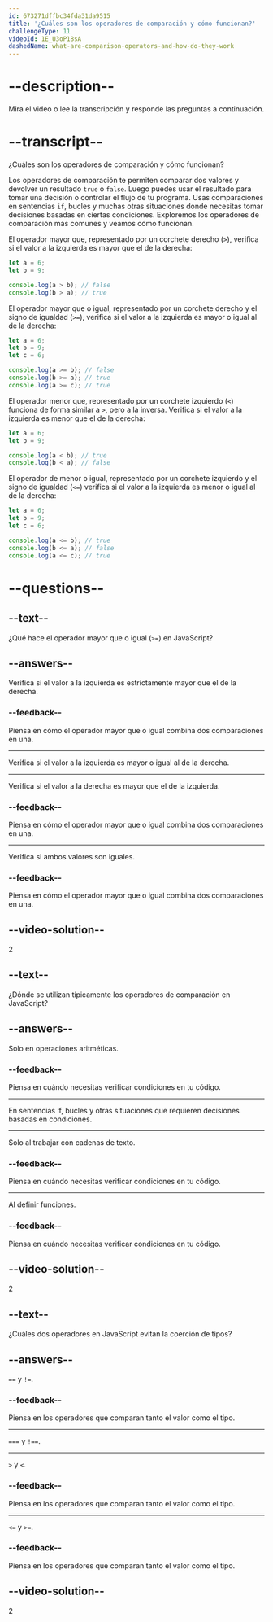 ```yaml
---
id: 673271dffbc34fda31da9515
title: '¿Cuáles son los operadores de comparación y cómo funcionan?'
challengeType: 11
videoId: 1E_U3oP18sA
dashedName: what-are-comparison-operators-and-how-do-they-work
---
```


# --description--

Mira el video o lee la transcripción y responde las preguntas a continuación.

# --transcript--

¿Cuáles son los operadores de comparación y cómo funcionan?

Los operadores de comparación te permiten comparar dos valores y devolver un resultado `true` o `false`. Luego puedes usar el resultado para tomar una decisión o controlar el flujo de tu programa. Usas comparaciones en sentencias `if`, bucles y muchas otras situaciones donde necesitas tomar decisiones basadas en ciertas condiciones. Exploremos los operadores de comparación más comunes y veamos cómo funcionan.

El operador mayor que, representado por un corchete derecho (`>`), verifica si el valor a la izquierda es mayor que el de la derecha:

```js
let a = 6;
let b = 9;

console.log(a > b); // false
console.log(b > a); // true
```

El operador mayor que o igual, representado por un corchete derecho y el signo de igualdad (`>=`), verifica si el valor a la izquierda es mayor o igual al de la derecha:

```js
let a = 6;
let b = 9;
let c = 6;

console.log(a >= b); // false
console.log(b >= a); // true
console.log(a >= c); // true
```

El operador menor que, representado por un corchete izquierdo (`<`) funciona de forma similar a `>`, pero a la inversa. Verifica si el valor a la izquierda es menor que el de la derecha:

```js
let a = 6;
let b = 9;

console.log(a < b); // true
console.log(b < a); // false
```

El operador de menor o igual, representado por un corchete izquierdo y el signo de igualdad (`<=`) verifica si el valor a la izquierda es menor o igual al de la derecha:

```js
let a = 6;
let b = 9;
let c = 6;

console.log(a <= b); // true
console.log(b <= a); // false
console.log(a <= c); // true
```

# --questions--

## --text--

¿Qué hace el operador mayor que o igual (`>=`) en JavaScript?

## --answers--

Verifica si el valor a la izquierda es estrictamente mayor que el de la derecha.

### --feedback--

Piensa en cómo el operador mayor que o igual combina dos comparaciones en una.

---

Verifica si el valor a la izquierda es mayor o igual al de la derecha.

---

Verifica si el valor a la derecha es mayor que el de la izquierda.

### --feedback--

Piensa en cómo el operador mayor que o igual combina dos comparaciones en una.

---

Verifica si ambos valores son iguales.

### --feedback--

Piensa en cómo el operador mayor que o igual combina dos comparaciones en una.

## --video-solution--

2

## --text--

¿Dónde se utilizan típicamente los operadores de comparación en JavaScript?

## --answers--

Solo en operaciones aritméticas.

### --feedback--

Piensa en cuándo necesitas verificar condiciones en tu código.

---

En sentencias if, bucles y otras situaciones que requieren decisiones basadas en condiciones.

---

Solo al trabajar con cadenas de texto.

### --feedback--

Piensa en cuándo necesitas verificar condiciones en tu código.

---

Al definir funciones.

### --feedback--

Piensa en cuándo necesitas verificar condiciones en tu código.

## --video-solution--

2

## --text--

¿Cuáles dos operadores en JavaScript evitan la coerción de tipos?

## --answers--

`==` y `!=`.

### --feedback--

Piensa en los operadores que comparan tanto el valor como el tipo.

---

`===` y `!==`.

---

`>` y `<`.

### --feedback--

Piensa en los operadores que comparan tanto el valor como el tipo.

---

`<=` y `>=`.

### --feedback--

Piensa en los operadores que comparan tanto el valor como el tipo.

## --video-solution--

2
